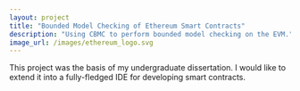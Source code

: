 ```yaml
---
layout: project
title: "Bounded Model Checking of Ethereum Smart Contracts"
description: "Using CBMC to perform bounded model checking on the EVM."
image_url: /images/ethereum_logo.svg
---
```

This project was the basis of my undergraduate dissertation. I would like to extend it into a fully-fledged IDE for
developing smart contracts.